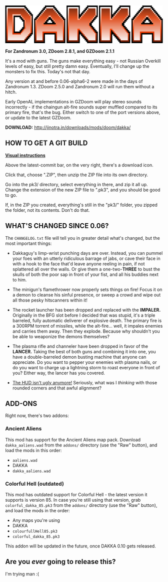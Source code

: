 ![DAKKA](/README_logo.png "necessary")

**For Zandronum 3.0, ZDoom 2.8.1, and GZDoom 2.1.1**

It's a mod with guns. The guns make everything easy - not Russian Overkill levels
of easy, but still pretty damn easy. Eventually, I'll change up the monsters to
fix this. Today's not that day.

Any version at and before 0.06-alpha6-2 were made in the days of Zandronum 1.3.
ZDoom 2.5.0 and Zandronum 2.0 will run them without a hitch.

Early OpenAL implementations in GZDoom will play stereo sounds incorrectly - if
the chaingun alt-fire sounds super muffled compared to its primary fire, that's
the bug. Either switch to one of the port versions above, or update to the latest
GZDoom.

**DOWNLOAD:** http://jinotra.in/downloads/mods/doom/dakka/



## HOW TO GET A GIT BUILD

**[Visual instructions](http://jinotra.in/static/downloads/dakkaVids/how2dakkaGit.webm)**

Above the latest-commit bar, on the very right, there's a download icon.

Click that, choose ".ZIP", then unzip the ZIP file into its own directory.

Go into the pk3/ directory, select everything in there, and zip it all up.
Change the extension of the new ZIP file to ".pk3", and you should be good to go.

If, in the ZIP you created, everything's still in the "pk3/" folder, you zipped
the folder, not its contents. Don't do that.



## WHAT'S CHANGED SINCE 0.06?

The `CHANGELOG.txt` file will tell you in greater detail what's changed, but the
most important things:

- Dakkaguy's limp-wrist punching days are over. Instead, you can pummel your foes
  with an utterly ridiculous barrage of jabs, or cave their face in with a hook
  to the face that'd leave anyone reeling in pain, if not splattered all over the
  walls. Or give them a one-two-**THREE** to bust the skulls of both the poor sap
  in front of your fist, and all his buddies next to him.

- The minigun's flamethrower now properly sets things on fire! Focus it on a
  demon to cleanse his sinful presence, or sweep a crowd and wipe out all those
  pesky hitscanners within it!

- The rocket launcher has been dropped and replaced with the **IMPALER.**
  Originally in the BFG slot before I decided that was stupid, it's a triple
  barreled, fully automatic deliverer of explosive death. The primary fire is
  a 300RPM torrent of missiles, while the alt-fire... well, it impales enemies
  and carries them away. Then they explode. Because why shouldn't you be able
  to weaponize the demons themselves?

- The plasma rifle and channeler have been dropped in favor of the **LANCER.**
  Taking the best of both guns and combining it into one, you have a double-barreled
  demon busting machine that anyone can appreciate. Do you want to pepper your
  enemies with plasma nails, or do you want to charge up a lightning storm to
  roast everyone in front of you? Either way, the lancer has you covered.

- [The HUD isn't ugly anymore!](https://imgur.com/a/VLIrg) Seriously, what was I
  *thinking* with those rounded corners and that awful alignment?



## ADD-ONS

Right now, there's two addons:

### Ancient Aliens

This mod has support for the Ancient Aliens map pack. Download `dakka_aaliens.wad`
from the `addons/` directory (use the "Raw" button), and load the mods in this order:

- `aaliens.wad`
- DAKKA
- `dakka_aaliens.wad`


### Colorful Hell (outdated)

This mod has outdated support for Colorful Hell - the latest version it supports
is version 85. In case you're still using that version, grab `colorful_dakka_85.pk3`
from the `addons/` directory (use the "Raw" button), and load the mods in the order: 

- Any maps you're using
- DAKKA
- `colourfullHell85.pk3`
- `colorful_dakka_85.pk3`

This addon will be updated in the future, once DAKKA 0.10 gets released.



## Are you *ever* going to release this?

I'm trying man :(
